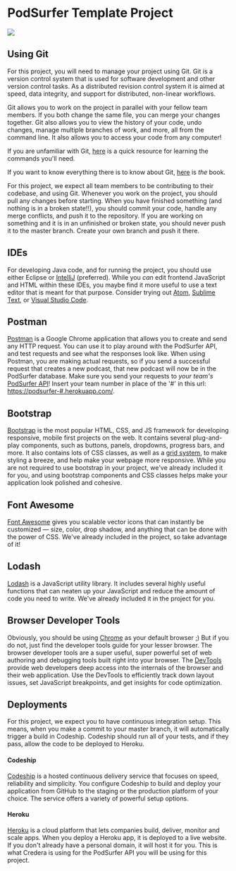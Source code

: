 # PodSurfer Template Project

<img src="https://app.codeship.com/projects/150632c0-6fb1-0134-061f-46027ae0316a/status?branch=master">

## Using Git
For this project, you will need to manage your project using Git. Git is a version control system that is used for software development and other version control tasks. As a distributed revision control system it is aimed at speed, data integrity, and support for distributed, non-linear workflows.

Git allows you to work on the project in parallel with your fellow team members. If you both change the same file, you can merge your changes together. Git also allows you to view the history of your code, undo changes, manage multiple branches of work, and more, all from the command line. It also allows you to access your code from any computer!

If you are unfamiliar with Git, [here](https://git-scm.com/docs/gittutorial) is a quick resource for learning the commands you'll need.

If you want to know everything there is to know about Git, [here](https://git-scm.com/book/en/v2) is *the* book.

For this project, we expect all team members to be contributing to their codebase, and using Git. Whenever you work on the project, you should pull any changes before starting. When you have finished something (and nothing is in a broken state!!), you should commit your code, handle any merge conflicts, and push it to the repository. If you are working on something and it is in an unfinished or broken state, you should never push it to the master branch. Create your own branch and push it there.

## IDEs
For developing Java code, and for running the project, you should use either Eclipse or [IntelliJ](https://www.jetbrains.com/idea/) (preferred). While you *can* edit frontend JavaScript and HTML within these IDEs, you maybe find it more useful to use a text editor that is meant for that purpose. Consider trying out [Atom](https://atom.io/), [Sublime Text](https://www.sublimetext.com/), or [Visual Studio Code](https://code.visualstudio.com/).

## Postman
[Postman](https://www.getpostman.com/) is a Google Chrome application that allows you to create and send any HTTP request. You can use it to play around with the PodSurfer API, and test requests and see what the responses look like. When using Postman, you are making actual requests, so if you send a successful request that creates a new podcast, that new podcast will now be in the PodSurfer database. Make sure you send your requests to *your team's* [PodSurfer API](https://podsurfer-1.herokuapp.com/)! Insert your team number in place of the '#' in this url: [https://podsurfer-#.herokuapp.com/](https://podsurfer-1.herokuapp.com/).

## Bootstrap
[Bootstrap](http://getbootstrap.com/) is the most popular HTML, CSS, and JS framework for developing responsive, mobile first projects on the web. It contains several plug-and-play components, such as buttons, panels, dropdowns, progress bars, and more. It also contains lots of CSS classes, as well as a [grid system](http://getbootstrap.com/css/#grid), to make styling a breeze, and help make your webpage more responsive. While you are not required to use bootstrap in your project, we've already included it for you, and using bootstrap components and CSS classes helps make your application look polished and cohesive.

## Font Awesome
[Font Awesome](http://fontawesome.io/icons/) gives you scalable vector icons that can instantly be customized — size, color, drop shadow, and anything that can be done with the power of CSS. We've already included in the project, so take advantage of it!

## Lodash
[Lodash](https://lodash.com/docs) is a JavaScript utility library. It includes several highly useful functions that can neaten up your JavaScript and reduce the amount of code you need to write. We've already included it in the project for you.

## Browser Developer Tools
Obviously, you should be using [Chrome](https://www.google.com/chrome/browser/desktop/index.html) as your default browser ;) But if you do not, just find the developer tools guide for your lesser browser. The browser developer tools are a super useful, super powerful set of web authoring and debugging tools built right into your browser. The [DevTools](https://developer.chrome.com/devtools) provide web developers deep access into the internals of the browser and their web application. Use the DevTools to efficiently track down layout issues, set JavaScript breakpoints, and get insights for code optimization.

## Deployments
For this project, we expect you to have continuous integration setup. This means, when you make a commit to your master branch, it will automatically trigger a build in Codeship. Codeship should run all of your tests, and if they pass, allow the code to be deployed to Heroku.

#### Codeship
[Codeship](https://codeship.com/) is a hosted continuous delivery service that focuses on speed, reliability and simplicity. You configure Codeship to build and deploy your application from GitHub to the staging or the production platform of your choice. The service offers a variety of powerful setup options.

#### Heroku
[Heroku](https://www.heroku.com/) is a cloud platform that lets companies build, deliver, monitor and scale apps. When you deploy a Heroku app, it is deployed to a live website. If you don't already have a personal domain, it will host it for you. This is what Credera is using for the PodSurfer API you will be using for this project.
